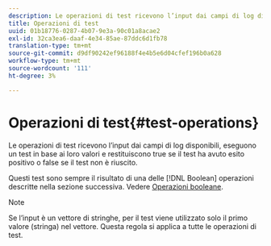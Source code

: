 ```yaml
---
description: Le operazioni di test ricevono l’input dai campi di log disponibili, eseguono un test in base ai loro valori e restituiscono true se il test ha avuto esito positivo o false se il test non è riuscito.
title: Operazioni di test
uuid: 01b18776-0287-4b07-9e3a-90c01a8acae2
exl-id: 32ca3ea6-daaf-4e34-85ae-87ddc6d1fb78
translation-type: tm+mt
source-git-commit: d9df90242ef96188f4e4b5e6d04cfef196b0a628
workflow-type: tm+mt
source-wordcount: '111'
ht-degree: 3%

---
```


# Operazioni di test{#test-operations}

Le operazioni di test ricevono l’input dai campi di log disponibili, eseguono un test in base ai loro valori e restituiscono true se il test ha avuto esito positivo o false se il test non è riuscito.

Questi test sono sempre il risultato di una delle [!DNL Boolean] operazioni descritte nella sezione successiva. Vedere [Operazioni booleane](../../../../home/c-dataset-const-proc/c-conditions/c-test-ops/c-boolean-ops.md#concept-9bee5fb907bb4e37871096aaf48b1baf).

>[!NOTE]
>
>Se l’input è un vettore di stringhe, per il test viene utilizzato solo il primo valore (stringa) nel vettore. Questa regola si applica a tutte le operazioni di test.
